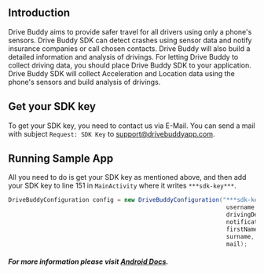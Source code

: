 ## Introduction

Drive Buddy aims to provide safer travel for all drivers using only a phone's sensors. Drive Buddy SDK can detect crashes using sensor data and notify insurance companies or call chosen contacts. Drive Buddy will also build a detailed information and analysis of drivings. For letting Drive Buddy to collect driving data, you should place Drive Buddy SDK to your application. Drive Buddy SDK will collect Acceleration and Location data using the phone's sensors and build analysis of drivings.

## Get your SDK key

To get your SDK key, you need to contact us via E-Mail. You can send a mail with subject `Request: SDK Key` to [support@drivebuddyapp.com](mailto:support@drivebuddapp.com?Subject=Request:%20SDK%20Key). 

## Running Sample App

All you need to do is get your SDK key as mentioned above, and then add your SDK key to line 151 in `MainActivity` where it writes `***sdk-key***`.

```java
DriveBuddyConfiguration config = new DriveBuddyConfiguration("***sdk-key***",  
                                                              username,  
                                                              drivingDetection,  
                                                              notification,  
                                                              firstName,  
                                                              surname,  
                                                              mail);
```

#### _For more information please visit [Android Docs](https://docs.drivebuddyapp.com/android/#introduction)._